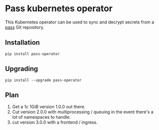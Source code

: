 # Pass kubernetes operator

This Kubernetes operator can be used to sync and decrypt secrets from a [pass](https://www.passwordstore.org/) Git repository.

## Installation

```shell
pip install pass-operator
```

## Upgrading

```shell
pip install --upgrade pass-operator
```

## Plan

1. Get a 1c 1GiB version 1.0.0 out there.
2. Cut version 2.0.0 with multiprocessing / queuing in the event there's a lot of namespaces to handle.
3. cut version 3.0.0 with a frontend / ingress.